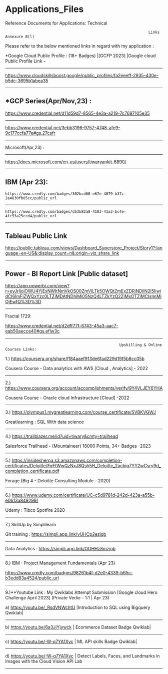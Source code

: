 # Applications_Files
Reference Documents for Applications: Technical 


                                                                    Links Annexure B(l)                                                                                      
Please refer to the below mentioned links in regard with my application : 

*Google Cloud Public Profile : (18+ Badges)
 |[GCFP 2023] |Google cloud Public Profile Link - 
 
---------------------------------------------------------------------------------
https://www.cloudskillsboost.google/public_profiles/fa2eeeff-2935-430e-b5dc-3695b1abea35

---------------------------------------------------------------------------------
  *GCP Series(Apr/Nov,23) :
--------------------------------------------------------------------------------- 

  https://www.credential.net/d11d59d7-8565-4e3a-a219-7c7697105e35
  
---------------------------------------------------------------------------------
  https://www.credential.net/3ebb3196-9757-4748-afe9-9c177ccfa77e#gs.27csfr

  -------------------------------------------------------------------------------
  Microsoft(Apr,23)  : 
  
---------------------------------------------------------------------------------
  https://docs.microsoft.com/en-us/users/tiwaryankit-6890/
  
---------------------------------------------------------------------------------
IBM (Apr 23):  
---------------------------------------------------------------------------------
    https://www.credly.com/badges/302bcd60-e67e-4079-b37c-2e4830fb05cc/public_url       
---------------------------------------------------------------------------------
    https://www.credly.com/badges/d53b82a8-4183-41a3-bc4e-4fc53a25ccd4/public_url
---------------------------------------------------------------------------------

Tableau Public Link
---------------------------------------------------------------------------------
https://public.tableau.com/views/Dashboard_Superstore_Project/Story1?:language=en-US&:display_count=n&:origin=viz_share_link

---------------------------------------------------------------------------------
Power - BI Report Link [Public dataset]
------------------------------------------------------------------------------------------------------------------------------------------------------------------

https://app.powerbi.com/view?r=eyJrIjoiOWU4YjExNWItNmVkOS00ZmVlLTk5OWQtZmExZDRiNDllN2I5IiwidCI6ImFiZWQxYzc0LTZiMDAtNDhiMi05NzQ4LTZkYzQ2ZjMxOTZiMCIsImMiOjEwfQ%3D%3D

------------------------------------------------------------------------------------------------------------------------------------------------------------------

Fractal 1729:  

https://www.credential.net/d2dff77f-6743-45a3-aac7-eab50aecce40#gs.eflw3c
___________________________________________________________________________________________________________________________________________

                                                       Upskilling & Online Courses Links: 
1.) https://coursera.org/share/ff84aaef913de6fad229d19f5b8cc05b  

Cousera Course - Data analytics with AWS  [Cloud , Analytics] - 2022

---------------------------------------------------------------------------------

2.)  https://www.coursera.org/account/accomplishments/verify/9Y4VLJEY6YHA 

 Cousera Course - Oracle cloud Infrastructure [Cloud] -2022

 ---------------------------------------------------------------------------------
 
3.)  https://olympus1.mygreatlearning.com/course_certificate/SVBKVGWJ 

  Greatlearning : SQL With data science 

---------------------------------------------------------------------------------
4.)    https://trailblazer.me/id?uid=tiwary&cmty=trailhead

Salesforce Trailhead  - (Mountaineer) 18000 Points, 34+ Badges  -2023

---------------------------------------------------------------------------------
5.)
https://insidesherpa.s3.amazonaws.com/completion-certificates/Deloitte/FqFtWwQzNxJ8Qsh5H_Deloitte_2acbiq7YY2wCsrv9d_completion_certificate.pdf
      
Forage (Big 4 - Deloitte Consulting Module - 2020)

---------------------------------------------------------------------------------
6.) https://www.udemy.com/certificate/UC-c5d9781d-242d-423a-a55b-e0613a849299/  

Udemy : Tibco Spotfire 2020

---------------------------------------------------------------------------------
7.) SkillUp by Simplilearn

Git training :         https://simpli.app.link/vUHCp2ezjqb   

---------------------------------------------------------------------------------

Data Analytics :       https://simpli.app.link/OOHHz8mzjqb   

---------------------------------------------------------------------------------
8.) IBM : Project Management Fundamentals (Apr 23)

https://www.credly.com/badges/98261b4f-d2e0-4339-b65c-b3edd83a4524/public_url

---------------------------------------------------------------------------------
9.)**Youtube Link : My Qwiklabs Attempt Submission [Google cloud Hero Challenge April 2023]  (Private Vedio - 1:1 | Apr 23)

 
a)  https://youtu.be/_RsdVNWchtU        |Introduction to SQL using Bigquery Qwiklab|

---------------------------------------------------------------------------------
b)  https://youtu.be/6a3JiYjywck        | Ecommerce Dataset Badge Qwiklab|

---------------------------------------------------------------------------------

c)  https://youtu.be/-W-q7YA1Xyc        | ML API skills Badge Qwiklab|

---------------------------------------------------------------------------------


d)  https://youtu.be/-W-q7YA1Xyc        | Detect Labels, Faces, and Landmarks in Images with the Cloud Vision API Lab

---------------------------------------------------------------------------------



